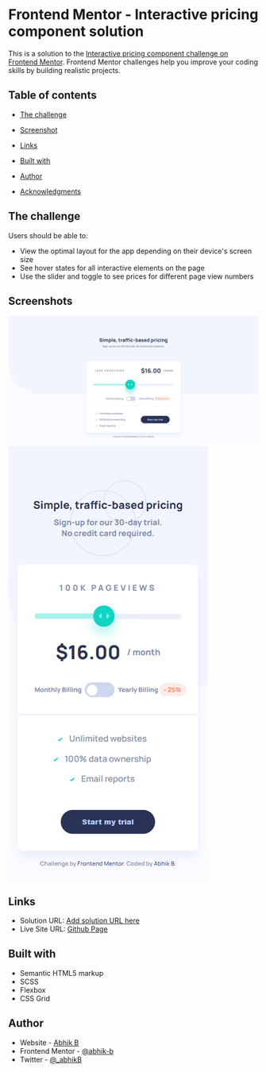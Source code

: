 # Frontend Mentor - Interactive pricing component solution

This is a solution to the [Interactive pricing component challenge on Frontend Mentor](https://www.frontendmentor.io/challenges/interactive-pricing-component-t0m8PIyY8). Frontend Mentor challenges help you improve your coding skills by building realistic projects.

## Table of contents

- [The challenge](#the-challenge)
- [Screenshot](#screenshot)
- [Links](#links)
- [Built with](#built-with)

- [Author](#author)
- [Acknowledgments](#acknowledgments)

## The challenge

Users should be able to:

- View the optimal layout for the app depending on their device's screen size
- See hover states for all interactive elements on the page
- Use the slider and toggle to see prices for different page view numbers

## Screenshots

![Desktop Screenhot](./images/Desktop-ScreenShot.png)
![Mobile Screenhot](./images/Mobile-ScreenShot.png)

## Links

- Solution URL: [Add solution URL here](https://your-solution-url.com)
- Live Site URL: [Github Page](https://abhik-b.github.io/interactive-pricing-component-fm/)

## Built with

- Semantic HTML5 markup
- SCSS
- Flexbox
- CSS Grid

## Author

- Website - [Abhik B](https://www.youtube.com/c/abhikb/videos)
- Frontend Mentor - [@abhik-b](https://www.frontendmentor.io/profile/abhik-b)
- Twitter - [@\_abhikB](https://www.twitter.com/_abhikB)
